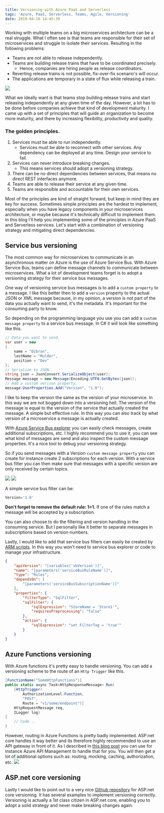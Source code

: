 ```yaml
---
title: Versioning with Azure PaaS and Serverless
tags: 'Azure, PaaS, Serverless, Teams, Agile, Versioning'
date: 2019-04-16 14:45:39
---
```

Working with multiple teams on a big microservices architecture can be a real struggle. What I often see is that teams are responsible for their set of microservices and struggle to isolate their services. Resulting in the following problems:
* Teams are not able to release independently.
* Teams are building release trains that have to be coordinated precisely.
  - Hence, companies are hiring people as release coordinators.
* Reverting release trains is not possible, fix-over-fix scenario's will occur.
* The applications are temporary in a state of flux while releasing a train.

<img src='/images/versioning/releasetrain.png' />

What we ideally want is that teams stop building release trains and start releasing independently at any given time of the day. However, a lot has to be done before companies achieve that kind of development maturity. I came up with a set of principles that will guide an organization to become more maturity, and there by increasing flexibility, productivity and quality.

### The golden principles.
1. Services must be able to run independently.
    - Services must be able to reconnect with other services. Any dependency can be deployed at any time. Design your service to fail.
2. Services can never introduce breaking changes.
    - This means services should adopt a versioning strategy.
3. There can be no direct dependencies between services, that means no direct REST interfaces anymore.
4. Teams are able to release their service at any given time.
5. Teams are responsible and accountable for their own services.

Most of the principles are kind of straight forward, but keep in mind they are key for success. Sometimes simple principles are the hardest to implement, especially when you have legacy components in your microservices architecture, or maybe because it's technically difficult to implement them. In this blog I'll help you implementing some of the principles in Azure PaaS and Serverless services. Let's start with a combination of versioning strategy and mitigating direct dependencies. 

## Service bus versioning
The most common way for microservices to communicate in an asynchronous matter on Azure is the use of Azure Service Bus. With Azure Service Bus, teams can define message channels to communicate between microservices. What a lot of development teams forget is to adopt a versioning strategy for their service bus messages.

One way of versioning service bus messages is to add a `custom property` to a message. I like this better then to add a `version` property to the actual JSON or XML message because, in my opinion, a version is not part of the data you actually want to send, it's the metadata. It's important for the consuming party to know.

So depending on the programming language you use you can add a `custom message property` to a service bus message. In C# it will look like something like this.
```csharp
// Data you want to send.
var user = new
{
    name = "Dibran",
    lastName = "Mulder",
    position = "Dev"
};
// Serialize to JSON.
string json = JsonConvert.SerializeObject(user);
Message message = new Message(Encoding.UTF8.GetBytes(json));
// Add a custom verison property.
message.UserProperties.Add("Version", "1.0");
```
I like to keep the version the same as the version of your microservice. In this way we are not bogged down into a versioning hell. The version of the message is equal to the version of the service that actually created the message. A simple but effective rule. In this way you can also track by what version of a microservice a message is actually created.

With [Azure Service Bus explorer](https://github.com/paolosalvatori/ServiceBusExplorer) you can easily check messages, create additional subscriptions, etc. I highly recommend you to use it, you can see what kind of messages are send and also inspect the custom message properties. It's a nice tool to debug your versioning strategy.

So if you send messages with a Version `custom message property` you can create for instance create 2 subscriptions for each version. With a service bus filter you can then make sure that messages with a specific version are only received by certain topics.

<img src='/images/versioning/servicebus.png' />
<img src='/images/versioning/sendmessage.png' />

A simple service bus filter can be:
```sql
Version='1.0'
```
**Don't forget to remove the default rule: 1=1.** If one of the rules match a message will be accepted by a subscription.

You can also choose to do the filtering and version handling in the consuming service. But I personally like it better to separate messages in subscriptions based on version numbers.

Lastly, I would like to add that service bus filters can easily be created by [ARM scripts](https://docs.microsoft.com/en-us/azure/service-bus-messaging/service-bus-resource-manager-namespace-topic-with-rule). In this way you won't need to service bus explorer or code to manage your infrastructure. 

```json
{
    "apiVersion": "[variables('sbVersion')]",
    "name": "[parameters('serviceBusRuleName')]",
    "type": "Rules",
    "dependsOn": [
        "[parameters('serviceBusSubscriptionName')]"
    ],
    "properties": {
        "filterType": "SqlFilter",
        "sqlFilter": {
            "sqlExpression": "StoreName = 'Store1'",
            "requiresPreprocessing": "false"
        },
        "action": {
            "sqlExpression": "set FilterTag = 'true'"
        }
    }
}
```
## Azure Functions versioning
With Azure functions it's pretty easy to handle versioning. You can add a versioning scheme to the route of an `Http Trigger` like this.
```csharp
[FunctionName("SomeHttpFunctions")]
public static async Task<HttpResponseMessage> Run(
    [HttpTrigger(
        AuthorizationLevel.Function,
        "POST",
        Route = "v1/some/endpoint")]
    HttpRequestMessage req,
    ILogger log)
{
    // Code...
}
```
However, routing in Azure Functions is pretty badly implemented. ASP.net core handles it way better and its therefore highly recommended to use an API gateway in front of it. As I described in [this blog post](https://dibranmulder.github.io/2018/10/19/Building-Serverless-APIs-in-Azure/) you can use for instance Azure API Management to handle that for you. You will then get a lot of additional options such as: routing, mocking, caching, authorization, etc.
<img src='images/serverless/Serverless.png' />

## ASP.net core versioning
Lastly I would like to point out to a very nice [Github repository](https://github.com/Microsoft/aspnet-api-versioning) for ASP.net core versioning. It has several examples to implement versioning correctly. Versioning is actually a 1st class citizen in ASP.net core, enabling you to adopt a solid strategy and never make breaking changes again.